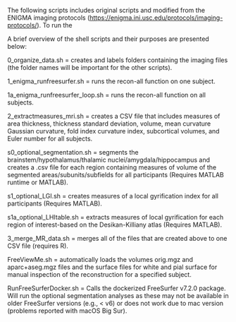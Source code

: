 The following scripts includes original scripts and modified from the ENIGMA imaging protocols (https://enigma.ini.usc.edu/protocols/imaging-protocols/). 
To run the  

A brief overview of the shell scripts and their purposes are presented below: 

0_organize_data.sh 
= creates and labels folders containing the imaging files (the folder names will be important for the other scripts). 

1_enigma_runfreesurfer.sh 
= runs the recon-all function on one subject.

1a_enigma_runfreesurfer_loop.sh 
= runs the recon-all function on all subjects.
 
2_extractmeasures_mri.sh 
= creates a CSV file that includes measures of area thickness, thickness standard deviation, volume, mean curvature Gaussian curvature, fold index curvature index, subcortical volumes, and Euler number for all subjects. 

s0_optional_segmentation.sh 
= segments the brainstem/hypothalamus/thalamic nuclei/amygdala/hippocampus and creates a .csv file for each region containing measures of volume of the segmented areas/subunits/subfields for all participants (Requires MATLAB runtime or MATLAB). 

s1_optional_LGI.sh = creates measures of a local gyrification index for all participants (Requires MATLAB).

s1a_optional_LHItable.sh = extracts measures of local gyrification for each region of interest-based on the Desikan-Killiany atlas (Requires MATLAB). 

3_merge_MR_data.sh = merges all of the files that are created above to one CSV file (requires R).

FreeViewMe.sh = automatically loads the volumes orig.mgz and aparc+aseg.mgz files and the surface files for white and pial surface for manual inspection of the reconstruction for a specified subject.  

RunFreeSurferDocker.sh = Calls the dockerized FreeSurfer v7.2.0 package. Will run the optional segmentation analyses as these may not be available in older FreeSurfer versions (e.g., < v6) or does not work due to mac version (problems reported with macOS Big Sur).   
